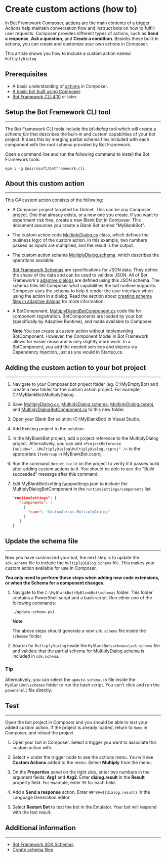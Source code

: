 # Create custom actions (how to)

In Bot Framework Composer, [actions](concept-dialog#action) are the main
contents of a [trigger](concept-dialog#trigger). Actions help maintain
conversation flow and instruct bots on how to fulfill user requests.
Composer provides different types of actions, such as **Send a
response**, **Ask a question**, and **Create a condition**. Besides
these built-in actions, you can create and customize your own actions in
Composer.

This article shows you how to include a custom action named
`MultiplyDialog`.

## Prerequisites

- A basic understanding of [actions](concept-dialog#action) in Composer.
- [A basic bot built using Composer](quickstart-create-bot).
- [Bot Framework CLI 4.10](https://botbuilder.myget.org/feed/botframework-cli/package/npm/@microsoft/botframework-cli) or later.

## Setup the Bot Framework CLI tool
----------------------

The Bot Framework CLI tools include the *bf-dialog* tool which will
create a *schema file* that describes the built-in and custom
capabilities of your bot project. It does this by merging partial schema
files included with each component with the root schema provided by Bot
Framework.

Open a command line and run the following command to install the Bot
Framework tools:

    npm i -g @microsoft/botframework-cli

## About this custom action
----------------------

This C\# custom action consists of the following:

- A Composer project targeted for Dotnet.  This can be any Composer project.  One that already exists, or a new one you create.  If you want to experiment risk free, create a new Blank Bot in Composer.  This document assumes you create a Blank Bot named "MyBlankBot".

- The custom action code [MultiplyDialog.cs](assets/MultiplyDialog.cs) class, which defines the business logic of the custom action. In this example, two numbers passed as inputs are multiplied, and the result is the output.

- The custom action schema [MultiplyDialog.schema](assets/MultiplyDialog.schema), which describes the operations available.

  [Bot Framework Schemas](https://github.com/microsoft/botframework-sdk/tree/master/schemas)
  are specifications for JSON data. They define the shape of the data
  and can be used to validate JSON. All of Bot Framework's [adaptive
  dialogs](/en-us/azure/bot-service/bot-builder-adaptive-dialog-introduction)
  are defined using this JSON schema. The schema files tell Composer
  what capabilities the bot runtime supports. Composer uses the schema
  to help it render the user interface when using the action in a
  dialog. Read the section about [creating schema files in adaptive
  dialogs](/en-us/azure/bot-service/bot-builder-dialogs-declarative)
  for more information.

- A BotComponent, [MultiplyDialogBotComponent.cs](assets/MultiplyDialogBotComponent.cs) code file for component registration.  BotComponents are loaded by your bot (specifically by Adaptive Runtime), and made available to Composer.

    **Note** You can create a custom action without implementing BotComponent.  However, the Component Model in Bot Framework allows for easier reuse and is only slightly more work.  In a BotComponent, you add the needed services and objects via Dependency Injection, just as you would in Startup.cs.

## Adding the custom action to your bot project
------------------------------

1. Navigate to your Composer bot project folder (eg. C:\MyEmptyBot) and create a new folder for the custom action project.  For example, C:\MyBlankBot\MultiplyDialog.

1. Save [MultiplyDialog.cs](assets/MultiplyDialog.cs), [MultiplyDialog.schema](assets/MultiplyDialog.schema), [MultiplyDialog.csproj](assets/MultiplyDialog.csproj), and [MultiplyDialogBotComponent.cs](assets/MultiplyDialogBotComponent.cs) to this new folder.

1. Open your Blank Bot solution (C:\MyBlankBot) in Visual Studio.

1. Add Existing project to the solution.

1. In the MyBlankBot project, add a project reference to the MultiplyDialog project.  Alternatively, you can add `<ProjectReference Include="..\MultiplyDialog\MultiplyDialog.csproj" />` to the appropriate `ItemGroup` in MyBlankBot.csproj.

1. Run the command `dotnet build` on the project to
    verify if it passes build after adding custom actions to it. You
    should be able to see the "Build succeeded" message after this
    command.

1. Edit MyBlankBot\settings\appsettings.json to include the MultiplyDialogBotComponent in the `runtimeSettings/components` list.

   ```json
   "runtimeSettings": {
      "components": [
        {
          "name": "CustomAction.MultiplyDialog"
        }
      ]
   }
   ```

## Update the schema file
----------------------

Now you have customized your bot, the next step is to update the
`sdk.schema` file to include the `MultiplyDialog.Schema` file.  This makes your custom action available for use in Composer.

**You only need to perform these steps when adding new code extensions, or when the Schema for a component changes.**

1) Navigate to the `C:\MyBlankBot\MyBlankBot\schemas` folder. This
folder contains a PowerShell script and a bash script. Run either one of
the following commands:

       ./update-schema.ps1

    **Note**

    The above steps should generate a new `sdk.schema` file inside the
    `schemas` folder.

1) Search for `MultiplyDialog` inside the `MyBlankBot\schemas\sdk.schema` file and
    validate that the partial schema for [MultiplyDialog.schema](assets/MultiplyDialog.schema) is included in `sdk.schema`.

### Tip

Alternatively, you can select the `update-schema.sh` file inside the
`MyBlankBot\schemas` folder to run the bash script. You can't click and run the
`powershell` file directly.

## Test
----

Open the bot project in Composer and you should be able to test your
added custom action.  If the project is already loaded, return to `Home` in Composer, and reload the project.

1. Open your bot in Composer. Select a trigger you want to associate this custom action with.

2. Select **+** under the trigger node to see the actions menu. You
   will see **Custom Actions** added to the menu. Select **Multiply**
   from the menu.

3. On the **Properties** panel on the right side, enter two numbers in
   the argument fields: **Arg1** and **Arg2**. Enter **dialog.result**
   in the **Result** property field. For example, enter `99` for each field.

4. Add a **Send a response** action. Enter `99*99=${dialog.result}` in the Language Generation editor.

5. Select **Restart Bot** to test the bot in the Emulator. Your bot
   will respond with the test result.

## Additional information
----------------------

- [Bot Framework SDK Schemas](https://github.com/microsoft/botframework-sdk/tree/master/schemas)
- [Create schema files](/en-us/azure/bot-service/bot-builder-dialogs-declarative)
